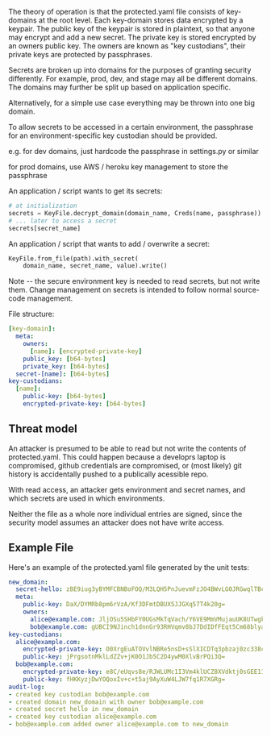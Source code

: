The theory of operation is that the protected.yaml file
consists of key-domains at the root level.  Each key-domain
stores data encrypted by a keypair.  The public key of the
keypair is stored in plaintext, so that anyone may encrypt
and add a new secret.  The private key is stored encrypted
by an owners public key.  The owners are known as
"key custodians", their private keys are protected by passphrases.

Secrets are broken up into domains for the purposes of
granting security differently.  For example, prod, dev, and
stage may all be different domains.  The domains may
further be split up based on application specific.

Alternatively, for a simple use case everything may
be thrown into one big domain.

To allow secrets to be accessed in a certain environment,
the passphrase for an environment-specific key custodian
should be provided.

e.g. for dev domains, just hardcode the passphrase
in settings.py or similar

for prod domains, use AWS / heroku key management to store
the passphrase

An application / script wants to get its secrets:
```python
# at initialization
secrets = KeyFile.decrypt_domain(domain_name, Creds(name, passphrase))
# ... later to access a secret
secrets[secret_name]
```

An application / script that wants to add / overwrite a secret:
```python
KeyFile.from_file(path).with_secret(
    domain_name, secret_name, value).write()
```

Note -- the secure environment key is needed to read secrets, but not write them.
Change management on secrets is intended to follow normal source-code
management.

File structure:
```yaml
[key-domain]:
  meta:
    owners:
      [name]: [encrypted-private-key]
    public_key: [b64-bytes]
    private_key: [b64-bytes]
  secret-[name]: [b64-bytes]
key-custodians:
  [name]:
    public-key: [b64-bytes]
    encrypted-private-key: [b64-bytes]
```

Threat model
------------
An attacker is presumed to be able to read but not write the contents
of protected.yaml.  This could happen because a developrs laptop
is compromised, github credentials are compromised, or (most likely)
git history is accidentally pushed to a publically acessible repo.

With read access, an attacker gets environment and secret names,
and which secrets are used in which environments.

Neither the file as a whole nore individual entries are signed,
since the security model assumes an attacker does not have
write access.

Example File
------------
Here's an example of the protected.yaml file generated by the unit
tests:

```yaml
new_domain:
  secret-hello: zBE9iug3yBYMFCBNBoFOQ/M3LQH5PnJuevmFzJO4BWvLG0JRGwqlTBcjZh2QaTjLJef+2Go=
  meta:
    public-key: DaX/DYMRb8pm6rVzA/Kf3DFmtDBUX5JJGXq57T4k20g=
    owners:
      alice@example.com: JljOSu5SHbFY0UGsMkTqVach/Y6VE9MmVMujauUK8UTwgkjSIq7rISGuOydQwSblHkq8nUToS+cRiCc2LJ19PJaTwgWcuqL+Y4tWvLL9ovo=
      bob@example.com: gUBCI9NJinch1dnnGr93RHVqmv8bJ7DdIDfFEqt5Cm68blyaWM17XhSUjtQRCkouZoiN6gPKrduFTZ6HlRgDTWqP0HSJdZPjNHkOj6wtUxQ=
key-custodians:
  alice@example.com:
    encrypted-private-key: O0XrgEuATOVvlNBRe5nsD+sSlXICDTq3pbzaj0zc338cZMTcrmlAVfzpLca1D6D4JmTyCwarx7qSrHNGP1b9bRNaDW3K7Ey4
    public-key: jPrgsotnMklLdZZv+jK0O1Jb5C2D4ywM0XlvBrPQi3Q=
  bob@example.com:
    encrypted-private-key: e8C/eUqvs8e/RJWLUMc1I3Vm4klUCZ8XVdktj0sGEE117i175oOtkAl3pYt6d4449rcqCM+jew9fq2PT8yZKJpVyKp+822Tl
    public-key: fHKKyzjDwYOQoxIv+c+t5aj9AyXuW4LJW7fq1R7XGRg=
audit-log:
- created key custodian bob@example.com
- created domain new_domain with owner bob@example.com
- created secret hello in new_domain
- created key custodian alice@example.com
- bob@example.com added owner alice@example.com to new_domain
```